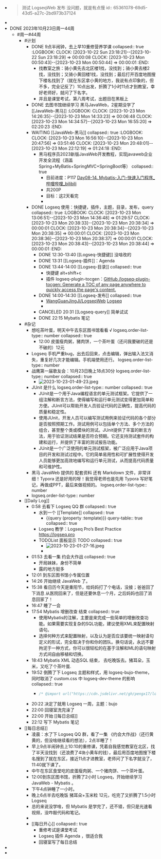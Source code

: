 - > 测试 LogseqWeb 发布 没问题，就是有点慢
id:: 65361078-69d5-43d5-a27c-2bd973b37124
-
- DONE 2023年10月23日周一44周
	- #周一#44周
		- #计划
			- DONE 9点半闹钟，去上早10重修营养学课
			  collapsed:: true
			  :LOGBOOK:
			  CLOCK: [2023-10-22 Sun 23:18:21]--[2023-10-22 Sun 23:18:29] =>  00:00:08
			  CLOCK: [2023-10-23 Mon 00:50:43]--[2023-10-23 Mon 00:50:44] =>  00:00:01
			  :END:
				- 找教室之旅：骑小黄先去北区楼1找，没找到；骑小黄去楼2找，没找到；又骑小黄回楼1找，没找到；最后打开百度地图搜下楼名找到了（就在东区拿小黄的地方，我说有点印象的，但不多，完全记反了）10点出发，折腾了1小时11点才到教室，幸好老师好，就问了下名字。
				- 并且是课堂考试，第八周考试，出题目在黑板上
			- DONE 去图书馆继续学习 黑马JavaWeb，2星期没学了  [[JavaWeb-黑马]]
			  :LOGBOOK:
			  CLOCK: [2023-10-23 Mon 14:26:35]--[2023-10-23 Mon 14:33:23] =>  00:06:48
			  CLOCK: [2023-10-23 Mon 14:34:57]--[2023-10-23 Mon 16:55:20] =>  02:20:23
			  :END:
			- WAITING [[JavaWeb-黑马]]
			  collapsed:: true
			  :LOGBOOK:
			  CLOCK: [2023-10-23 Mon 16:56:10]--[2023-10-23 Mon 20:47:56] =>  03:51:46
			  CLOCK: [2023-10-23 Mon 20:48:01]--[2023-10-23 Mon 22:12:19] =>  01:24:18
			  :END:
				- 黑马程序员2023新版JavaWeb开发教程，实现javaweb企业开发全流程（涵盖Spring+MyBatis+SpringMVC+SpringBoot等）
				  collapsed:: true
					- 目前进度：P117 [Day08-14. Mybatis-入门-快速入门程序\_哔哩哔哩\_bilibili](https://www.bilibili.com/video/BV1m84y1w7Tb/?p=117&spm_id_from=pageDriver&vd_source=e8cedc12a7737018cc410a2af0ab07a9)
					- 共200P
					- 目标：这2天看完
					-
			- DONE Logseq 使用：快捷键，插件，主题，目录，发布，query
			  collapsed:: true
			  :LOGBOOK:
			  CLOCK: [2023-10-23 Mon 13:06:51]--[2023-10-23 Mon 14:36:48] =>  01:29:57
			  CLOCK: [2023-10-23 Mon 20:38:33]--[2023-10-23 Mon 20:38:34] =>  00:00:01
			  CLOCK: [2023-10-23 Mon 20:38:34]--[2023-10-23 Mon 20:38:35] =>  00:00:01
			  CLOCK: [2023-10-23 Mon 20:38:36]--[2023-10-23 Mon 20:38:37] =>  00:00:01
			  CLOCK: [2023-10-23 Mon 20:38:43]--[2023-10-23 Mon 20:38:44] =>  00:00:01
			  :END:
				- DONE 12:30-13:40 [[Logseq-快捷键]] 没啥改的
				- DONE 13:31 [[Logseq-插件]]：Agenda
				- DONE  13:44-14:00  [[Logseq-目录]]
				  collapsed:: true
					- 快捷键 alt+shift+c
					- 插件 logseq-plugin-tocgen：[GitHub /logseq-plugin-tocgen: Generate a TOC of any page anywhere to quickly access the page's content.](https://github.com/sethyuan/logseq-plugin-tocgen)
				- DONE 14:00-14:30 [[Logseq-发布]]
				  collapsed:: true
					- [WangGuanJingJi/LogseqWeb](https://github.com/WangGuanJingJi/LogseqWeb)
					  [Logseq](https://xn--4gqta1h0zg9yuu7a.fun/LogseqWeb/)
					-
				- CANCELED 20:31 [[Logseq-query]] 简单试试
				- DONE 22:15 Mybatis 笔记
		- #杂记
			- 想吃茶叶蛋，明天中午去东区图书馆看看 √
			  logseq.order-list-type:: number
			  collapsed:: true
				- 12:00 皮蛋瘦肉粥，猪肉饼，一个茶叶蛋（还问我要破的还是不破的）12元
			- Logseq 手机严重bug，出去后回来，点击编辑，弹出输入法又消失，重复好几次才能编辑。手机端使用还行。
			  logseq.order-list-type:: number
			- 战鹰第一届歌友会：10月23日晚上18点30分
			  logseq.order-list-type:: number
			  collapsed:: true
				- ![2023-10-23-01-49-23.jpeg](../assets/2023-10-23-01-49-23.jpeg)
			- JUnit 是什么
			  logseq.order-list-type:: number
			  collapsed:: true
				- JUnit是一个用于Java编程语言的单元测试框架。它提供了一组注解和断言方法，使得编写和运行单元测试变得更加简单和方便。JUnit可以帮助开发人员验证代码的正确性，提高代码的质量和稳定性。
				- 使用JUnit，开发人员可以编写测试用例来验证代码的各个部分是否按照预期工作。测试用例可以包括单个方法、多个方法的组合，甚至整个类或模块的测试。JUnit提供了丰富的断言方法，用于验证测试结果是否符合预期。它还支持测试套件的构建和运行，并提供了丰富的测试报告功能。
				- JUnit是一个广泛使用的单元测试框架，被广泛应用于Java项目的开发和测试过程中。它的简单易用性和可扩展性使得开发人员能够更加高效地编写和运行单元测试，从而提高代码质量和可维护性。
			- 黑马 JavaWeb 提供的 配套资料 还有 Markdown 文件，非常详细！Typora 还是好用的呀！我觉得老师也是先用 Typora 写好笔记，再做成PPT，最后来做视频的。
			  logseq.order-list-type:: number
			- logseq.order-list-type:: number
		- [[Daily Log]]
			- 0:58 去看下 Logseq QQ 群
			  collapsed:: true
				- 水到一个 [[Template]]
				  collapsed:: true
					- {{query (property :template)}}
					  query-table:: true
					  collapsed:: true
				- Logseq 教学：Logseq Pro’s Best Practice https://logseq.pro
				- TODOList 面板显示 TODO
				  collapsed:: true
					- ![2023-10-23-01-27-16.jpeg](../assets/2023-10-23-01-27-16.jpeg)
					-
			- 01:53 去看一集 约会大作战
			  collapsed:: true
				- 开局妹妹，身份不简单
				- 露的地方挺多
			- 12:01 到东区图书馆小专属位置
			- 14:26 开始继续 JavaWeb 了。
			- 15:38 看日历今天是重阳节，给妈妈打了个电话，没接；爸爸回了下消息 从医院回来了，但是还要休息一个月，之后妈妈也回了消息回家了！
			- 16:47 睡了一会
			- 17:54 Mybatis 增删改查 结束
			  collapsed:: true
				- 使用Mybatis的注解，主要是来完成一些简单的增删改查功能。如果需要实现复杂的SQL功能，建议使用XML来配置映射
				  语句。
				- 选择何种方式来配置映射，以及认为是否应该要统一映射语句定义的形试，完全取决于你和你的团队。换句话说，永远不要拘泥于一种方式，你可以很轻松的在基于注解和ML的语句映射方式间自由移植和切换。
			- 18:43 Mybatis XML 动态SQL 结束， 去吃晚饭去。猪耳朵，玉米，又吃了个茶叶蛋.
			- 19:52 倒腾了下 Logseq 主题和样式，用 logseq-bujo-theme，同时取消了 custom.css 中 logseq-dev-theme 的影响
			  collapsed:: true
				- ```css
				  /* @import url("https://cdn.jsdelivr.net/gh/pengx17/logseq-dev-theme@latest/custom.css"); */
				  ```
			- 20:22 决定了就用 Logseq 一周，主题：bujo
			- 22:00 回寝室洗完澡了
			- 22:00 开始 [[每日总结]]
			- 22:12 写下 Mybatis 笔记
		- [[每日总结]]
			- 凌晨：水了下 Logseq QQ 群，看了一集 《约会大作战》（还行黄黄的，但没啥继续看的想法），2点半睡了！
			- 早上9点半闹钟去上10:10的重修课，凭着自我感觉教室在北区，找了半天没找到（还浪费了4块小黄车的钱），最后用百度地图搜下楼名搜到了就在东区，接近11点才进教室，老师问了下名字就没了，11:40就下课了。
			- 中午在东区食堂吃的皮蛋瘦肉粥、一个猪肉饼、一个茶叶蛋。
			- 12:00到东区图书馆，折腾了2小时 Logseq，开始继续学习 JavaWeb - Mybatis 。
			- 下午4点钟睡了一小时。
			- 晚上6点半去吃晚饭 猪耳朵+玉米粒 12元，吃完了又折腾了1.5小时 Logseq
			- 总的来说没学啥，但 Mybatis 是学完了，还不错，但只是光速看视频，没咋敲代码和笔记。
			-
			- [[每日开心]]
			  collapsed:: true
				- 重修考试是课堂考试
				- Logseq 插件 Agenda ，很适合我
				- 回寝室写了每日总结
-
-